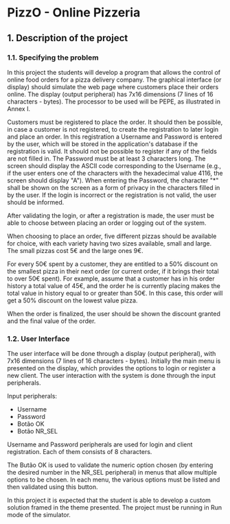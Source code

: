 # PizzO - Online Pizzeria

## 1. Description of the project

### 1.1. Specifying the problem

In this project the students will develop a program that allows the control of online food orders for a pizza delivery company. The graphical interface (or display) should simulate the web page where customers place their orders online. The display (output peripheral) has 7x16 dimensions (7 lines of 16 characters - bytes). The processor to be used will be PEPE, as illustrated in Annex I.

Customers must be registered to place the order. It should then be possible, in case a customer is not registered, to create the registration to later login and place an order. In this registration a Username and Password is entered by the user, which will be stored in the application's database if the registration is valid. It should not be possible to register if any of the fields are not filled in. The Password must be at least 3 characters long. The screen should display the ASCII code corresponding to the Username (e.g., if the user enters one of the characters with the hexadecimal value 4116, the screen should display "A"). When entering the Password, the character "*" shall be shown on the screen as a form of privacy in the characters filled in by the user. If the login is incorrect or the registration is not valid, the user should be informed.

After validating the login, or after a registration is made, the user must be able to choose between placing an order or logging out of the system.

When choosing to place an order, five different pizzas should be available for choice, with each variety having two sizes available, small and large. The small pizzas cost 5€ and the large ones 9€.

For every 50€ spent by a customer, they are entitled to a 50% discount on the smallest pizza in their next order (or current order, if it brings their total to over 50€ spent). For example, assume that a customer has in his order history a total value of 45€, and the order he is currently placing makes the total value in history equal to or greater than 50€. In this case, this order will get a 50% discount on the lowest value pizza.

When the order is finalized, the user should be shown the discount granted and the final value of the order.

### 1.2. User Interface

The user interface will be done through a display (output peripheral), with 7x16 dimensions (7 lines of 16 characters - bytes). Initially the main menu is presented on the display, which provides the options to login or register a new client. The user interaction with the system is done through the input peripherals.

Input peripherals:

* Username
* Password
* Botão OK
* Botão NR_SEL

Username and Password peripherals are used for login and client registration. Each of them consists of 8 characters.

The Butão OK is used to validate the numeric option chosen (by entering the desired number in the NR_SEL peripheral) in menus that allow multiple options to be chosen. In each menu, the various options must be listed and then validated using this button.

In this project it is expected that the student is able to develop a custom solution framed in the theme presented. The project must be running in Run mode of the simulator.
